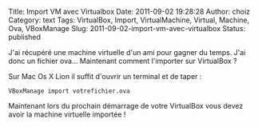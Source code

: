Title: Import VM avec Virtualbox
Date: 2011-09-02 19:28:28
Author: choiz
Category: text
Tags: VirtualBox, Import, VirtualMachine, Virtual, Machine, Ova, VBoxManage
Slug: 2011-09-02-import-vm-avec-virtualbox
Status: published

J'ai récupéré une machine virtuelle d'un ami pour gagner du temps. J'ai
donc un fichier ova… Maintenant comment l'importer sur VirtualBox ?

Sur Mac Os X Lion il suffit d'ouvrir un terminal et de taper :

    VBoxManage import votrefichier.ova

Maintenant lors du prochain démarrage de votre VirtualBox vous devez
avoir la machine virtuelle importée !
